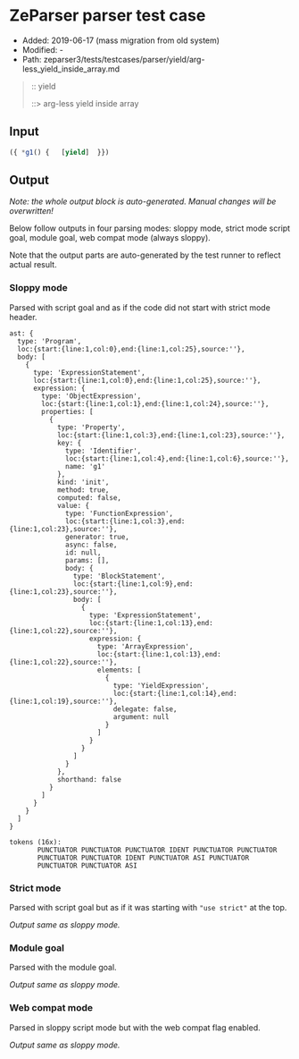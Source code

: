 # ZeParser parser test case

- Added: 2019-06-17 (mass migration from old system)
- Modified: -
- Path: zeparser3/tests/testcases/parser/yield/arg-less_yield_inside_array.md

> :: yield
>
> ::> arg-less yield inside array

## Input

`````js
({ *g1() {   [yield]  }})
`````

## Output

_Note: the whole output block is auto-generated. Manual changes will be overwritten!_

Below follow outputs in four parsing modes: sloppy mode, strict mode script goal, module goal, web compat mode (always sloppy).

Note that the output parts are auto-generated by the test runner to reflect actual result.

### Sloppy mode

Parsed with script goal and as if the code did not start with strict mode header.

`````
ast: {
  type: 'Program',
  loc:{start:{line:1,col:0},end:{line:1,col:25},source:''},
  body: [
    {
      type: 'ExpressionStatement',
      loc:{start:{line:1,col:0},end:{line:1,col:25},source:''},
      expression: {
        type: 'ObjectExpression',
        loc:{start:{line:1,col:1},end:{line:1,col:24},source:''},
        properties: [
          {
            type: 'Property',
            loc:{start:{line:1,col:3},end:{line:1,col:23},source:''},
            key: {
              type: 'Identifier',
              loc:{start:{line:1,col:4},end:{line:1,col:6},source:''},
              name: 'g1'
            },
            kind: 'init',
            method: true,
            computed: false,
            value: {
              type: 'FunctionExpression',
              loc:{start:{line:1,col:3},end:{line:1,col:23},source:''},
              generator: true,
              async: false,
              id: null,
              params: [],
              body: {
                type: 'BlockStatement',
                loc:{start:{line:1,col:9},end:{line:1,col:23},source:''},
                body: [
                  {
                    type: 'ExpressionStatement',
                    loc:{start:{line:1,col:13},end:{line:1,col:22},source:''},
                    expression: {
                      type: 'ArrayExpression',
                      loc:{start:{line:1,col:13},end:{line:1,col:22},source:''},
                      elements: [
                        {
                          type: 'YieldExpression',
                          loc:{start:{line:1,col:14},end:{line:1,col:19},source:''},
                          delegate: false,
                          argument: null
                        }
                      ]
                    }
                  }
                ]
              }
            },
            shorthand: false
          }
        ]
      }
    }
  ]
}

tokens (16x):
       PUNCTUATOR PUNCTUATOR PUNCTUATOR IDENT PUNCTUATOR PUNCTUATOR
       PUNCTUATOR PUNCTUATOR IDENT PUNCTUATOR ASI PUNCTUATOR
       PUNCTUATOR PUNCTUATOR ASI
`````

### Strict mode

Parsed with script goal but as if it was starting with `"use strict"` at the top.

_Output same as sloppy mode._

### Module goal

Parsed with the module goal.

_Output same as sloppy mode._

### Web compat mode

Parsed in sloppy script mode but with the web compat flag enabled.

_Output same as sloppy mode._
